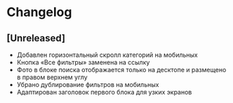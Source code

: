 # Changelog

## [Unreleased]
- Добавлен горизонтальный скролл категорий на мобильных
- Кнопка «Все фильтры» заменена на ссылку
- Фото в блоке поиска отображается только на десктопе и размещено в правом верхнем углу
- Убрано дублирование фильтров на мобильных
- Адаптирован заголовок первого блока для узких экранов

